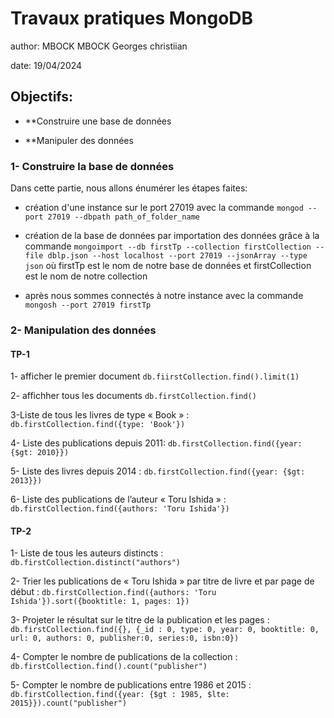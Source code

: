 # Travaux pratiques MongoDB
author: MBOCK MBOCK Georges christiian

date: 19/04/2024


## Objectifs: 
*  **Construire une base de données 

* **Manipuler des données

### 1- Construire la base de données

Dans cette partie, nous allons énumérer les étapes faites:

* création d'une instance sur le port 27019 avec la commande `mongod --port 27019 --dbpath path_of_folder_name`

* création de la base de données par importation des données grâce à la commande `mongoimport --db firstTp --collection firstCollection --file dblp.json --host localhost --port
27019 --jsonArray --type json`  où firstTp est le nom de notre base de données et firstCollection est le nom de notre collection

* après nous sommes connectés à notre instance avec la commande `mongosh --port 27019 firstTp`


### 2- Manipulation des données

#### TP-1

1- afficher le premier document `db.fiirstCollection.find().limit(1)`

2- affichher tous les documents `db.firstCollection.find()`

3-Liste de tous les livres de type « Book » : `db.firstCollection.find({type: 'Book'})`

4- Liste des publications depuis 2011: `db.firstCollection.find({year: {$gt: 2010}})`

5- Liste des livres depuis 2014 : `db.firstCollection.find({year: {$gt: 2013}})`

6- Liste des publications de l’auteur « Toru Ishida » : `db.firstCollection.find({authors: 'Toru Ishida'})`

#### TP-2

1- Liste de tous les auteurs distincts : `db.firstCollection.distinct("authors")`

2- Trier les publications de « Toru Ishida » par titre de livre et par page de début : `db.firstCollection.find({authors: 'Toru Ishida'}).sort({booktitle: 1, pages: 1})`

3- Projeter le résultat sur le titre de la publication et les pages : `db.firstCollection.find({}, {_id : 0, type: 0, year: 0, booktitle: 0, url: 0, authors: 0, publisher:0, series:0, isbn:0})`

4- Compter le nombre de publications de la collection : `db.firstCollection.find().count("publisher")`

5- Compter le nombre de publications entre 1986 et 2015 : `db.firstCollection.find({year: {$gt : 1985, $lte: 2015}}).count("publisher")`
